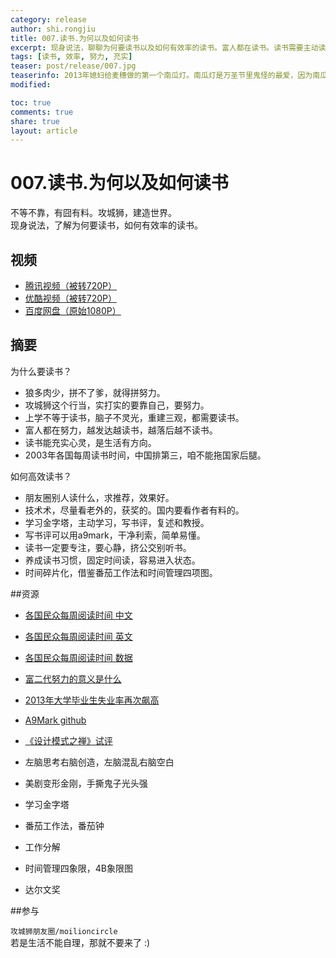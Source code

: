 ```yaml
---
category: release
author: shi.rongjiu
title: 007.读书.为何以及如何读书
excerpt: 现身说法，聊聊为何要读书以及如何有效率的读书。富人都在读书。读书需要主动读，主动思考，养成读书习惯。
tags: [读书, 效率, 努力, 充实]
teaser: post/release/007.jpg
teaserinfo: 2013年媳妇给麦穗做的第一个南瓜灯。南瓜灯是万圣节里鬼怪的最爱，因为南瓜非常有营养，南瓜粥，南瓜派和南瓜炖土豆都非常好吃O(∩_∩)O
modified: 

toc: true
comments: true
share: true
layout: article
---
```


# 007.读书.为何以及如何读书

不等不靠，有囧有料。攻城狮，建造世界。  
现身说法，了解为何要读书，如何有效率的读书。  

## 视频

  * [腾讯视频（被转720P）](http://v.qq.com/x/page/h0148efo8pp.html)
  * [优酷视频（被转720P）](http://v.youku.com/v_show/id_XODE1OTk3NjA4.html)
  * [百度网盘（原始1080P）](http://pan.baidu.com/s/1cbBD7K)

## 摘要

为什么要读书？

  * 狼多肉少，拼不了爹，就得拼努力。
  * 攻城狮这个行当，实打实的要靠自己，要努力。
  * 上学不等于读书，脑子不灵光，重建三观，都需要读书。
  * 富人都在努力，越发达越读书，越落后越不读书。
  * 读书能充实心灵，是生活有方向。
  * 2003年各国每周读书时间，中国排第三，咱不能拖国家后腿。

如何高效读书？

  * 朋友圈别人读什么，求推荐，效果好。
  * 技术术，尽量看老外的，获奖的。国内要看作者有料的。
  * 学习金字塔，主动学习，写书评，复述和教授。
  * 写书评可以用a9mark，干净利索，简单易懂。
  * 读书一定要专注，要心静，挤公交别听书。
  * 养成读书习惯，固定时间读，容易进入状态。
  * 时间碎片化，借鉴番茄工作法和时间管理四项图。

##资源

  * [各国民众每周阅读时间 中文](http://world.163.com/14/0303/09/9MDCLDG000014JB5.html)
  * [各国民众每周阅读时间 英文](http://gizmodo.com/america-doesnt-read-much-says-map-1534623889)
  * [各国民众每周阅读时间 数据](http://www.prnewswire.com/news-releases/nop-world-culture-scoretm-index-examines-global-media-habits-uncovers-whos-tuning-in-logging-on-and-hitting-the-books-54693752.html)  
  * [富二代努力的意义是什么](http://mp.weixin.qq.com/s?__biz=MjM5NjAxOTU4MA==&mid=355488189&idx=1&sn=e92dbb0f9668f56112ebab5983caa43e&scene=1&key=d18c14eec7bd86678c016436dbe81bfa97c67b474caee803949faa3af11a7cffbf6662aaddcd657c3b5f8079649b5de1&ascene=1&uin=MTUwNzIwMDA0MA%3D%3D&devicetype=webwx&version=70000001&pass_ticket=NA1xmuHm3JNADUFApSpSqiIrbPxLHXl515T6Vu%2BOUJf%2FJZH2ACCwvRm4GJeDKxDi)  
  * [2013年大学毕业生失业率再次飙高](http://info.0577job.com/news_24828)  
  * [A9Mark github](http://github.com/moilioncircle/circle.publish/blob/master/rule/004.reading-a9mark.md)  
  * [《设计模式之禅》试评](http://book.douban.com/review/3183415/) 

  * 左脑思考右脑创造，左脑混乱右脑空白  
  * 美剧变形金刚，手撕鬼子光头强  
  * 学习金字塔  
  * 番茄工作法，番茄钟  
  * 工作分解  
  * 时间管理四象限，4B象限图  
  * 达尔文奖

##参与

`攻城狮朋友圈/moilioncircle`  
若是生活不能自理，那就不要来了 :)  
